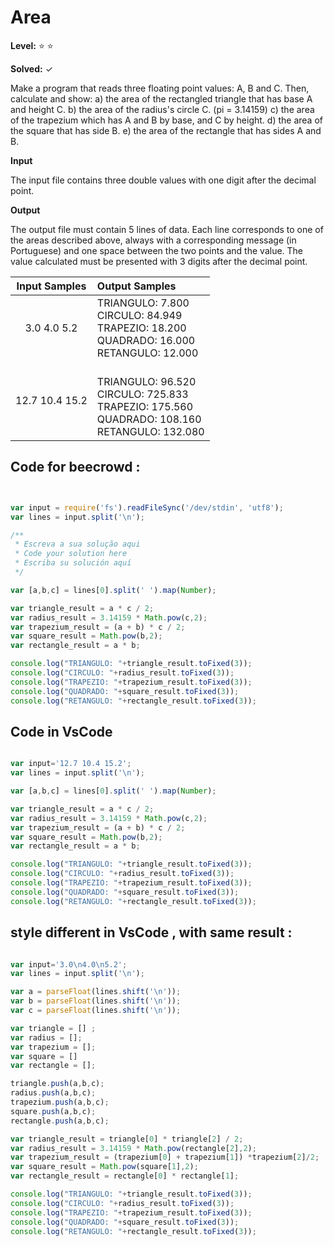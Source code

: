 
# Area 

**Level:** :star: :star:

**Solved:** ✓

Make a program that reads three floating point values: A, B and C. Then, calculate and show:
a) the area of the rectangled triangle that has base A and height C.
b) the area of the radius's circle C. (pi = 3.14159)
c) the area of the trapezium which has A and B by base, and C by height.
d) the area of ​​the square that has side B.
e) the area of the rectangle that has sides A and B.

**Input**

The input file contains three double values with one digit after the decimal point.

**Output**

The output file must contain 5 lines of data. Each line corresponds to one of the areas described above, always with a corresponding message (in Portuguese) and one space between the two points and the value. The value calculated must be presented with 3 digits after the decimal point.

|Input Samples |	Output Samples|
|:--:|:--|
|3.0 4.0 5.2 | TRIANGULO: 7.800 <br> CIRCULO: 84.949 <br>  TRAPEZIO: 18.200  <br> QUADRADO: 16.000 <br> RETANGULO: 12.000 <br> |
| 12.7 10.4 15.2  |<br> TRIANGULO: 96.520 <br> CIRCULO: 725.833 <br> TRAPEZIO: 175.560 <br>  QUADRADO: 108.160 <br> RETANGULO: 132.080 |

## Code for beecrowd : 

```javascript 


var input = require('fs').readFileSync('/dev/stdin', 'utf8');
var lines = input.split('\n');

/**
 * Escreva a sua solução aqui
 * Code your solution here
 * Escriba su solución aquí
 */

var [a,b,c] = lines[0].split(' ').map(Number);

var triangle_result = a * c / 2;
var radius_result = 3.14159 * Math.pow(c,2);
var trapezium_result = (a + b) * c / 2;
var square_result = Math.pow(b,2);
var rectangle_result = a * b;

console.log("TRIANGULO: "+triangle_result.toFixed(3));
console.log("CIRCULO: "+radius_result.toFixed(3));
console.log("TRAPEZIO: "+trapezium_result.toFixed(3));
console.log("QUADRADO: "+square_result.toFixed(3));
console.log("RETANGULO: "+rectangle_result.toFixed(3));

```


## Code in VsCode 

```javascript 

var input='12.7 10.4 15.2';
var lines = input.split('\n');

var [a,b,c] = lines[0].split(' ').map(Number);

var triangle_result = a * c / 2;
var radius_result = 3.14159 * Math.pow(c,2);
var trapezium_result = (a + b) * c / 2;
var square_result = Math.pow(b,2);
var rectangle_result = a * b;

console.log("TRIANGULO: "+triangle_result.toFixed(3));
console.log("CIRCULO: "+radius_result.toFixed(3));
console.log("TRAPEZIO: "+trapezium_result.toFixed(3));
console.log("QUADRADO: "+square_result.toFixed(3));
console.log("RETANGULO: "+rectangle_result.toFixed(3));

```

## style different in VsCode , with same result  :


```javascript 

var input='3.0\n4.0\n5.2';
var lines = input.split('\n');

var a = parseFloat(lines.shift('\n'));
var b = parseFloat(lines.shift('\n'));
var c = parseFloat(lines.shift('\n'));

var triangle = [] ;
var radius = [];
var trapezium = [];
var square = []
var rectangle = [];

triangle.push(a,b,c);
radius.push(a,b,c);
trapezium.push(a,b,c);
square.push(a,b,c);
rectangle.push(a,b,c);

var triangle_result = triangle[0] * triangle[2] / 2;
var radius_result = 3.14159 * Math.pow(rectangle[2],2);
var trapezium_result = (trapezium[0] + trapezium[1]) *trapezium[2]/2;
var square_result = Math.pow(square[1],2);
var rectangle_result = rectangle[0] * rectangle[1];

console.log("TRIANGULO: "+triangle_result.toFixed(3));
console.log("CIRCULO: "+radius_result.toFixed(3));
console.log("TRAPEZIO: "+trapezium_result.toFixed(3));
console.log("QUADRADO: "+square_result.toFixed(3));
console.log("RETANGULO: "+rectangle_result.toFixed(3));

```

